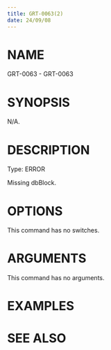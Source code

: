 ```yaml
---
title: GRT-0063(2)
date: 24/09/08
---
```


# NAME

GRT-0063 - GRT-0063

# SYNOPSIS

N/A.

# DESCRIPTION

Type: ERROR

Missing dbBlock.

# OPTIONS

This command has no switches.

# ARGUMENTS

This command has no arguments.

# EXAMPLES

# SEE ALSO
